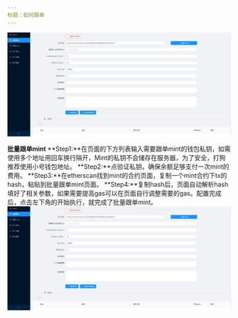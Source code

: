 ```yaml
---
标题：如何跟单
---
```

![批量跟单mint](../screenshots/followmint.jpg)

**批量跟单mint**
**Step1:**在页面的下方列表输入需要跟单mint的钱包私钥，如需使用多个地址用回车换行隔开，Mint的私钥不会储存在服务器，为了安全，打狗推荐使用小号钱包地址。
**Step2:**点验证私钥，确保余额足够支付一次mint的费用。
**Step3:**在etherscan找到mint的合约页面，复制一个mint合约下tx的hash，粘贴到批量跟单mint页面。
**Step4:**复制hash后，页面自动解析hash填好了相关参数，如果需要提高gas可以在页面自行调整需要的gas。配置完成后，点击左下角的开始执行，就完成了批量跟单mint。
![复制hash](../screenshots/followmint.jpg)
